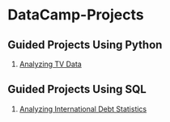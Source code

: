 # DataCamp-Projects
## Guided Projects Using Python
1. [Analyzing TV Data](https://github.com/NG-MEIXI-MAISIE/DataCamp-Projects/tree/main/Analyzing%20TV%20Data)

## Guided Projects Using SQL
1. [Analyzing International Debt Statistics](https://github.com/NG-MEIXI-MAISIE/DataCamp-Projects/tree/main/Analyze%20International%20Debt%20Statistics/Analyze%20International%20Debt%20Statistics)
